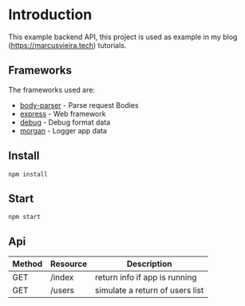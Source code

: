 # Introduction

This example backend API, this project is used as example in my blog (https://marcusvieira.tech) tutorials.

## Frameworks

The frameworks used are:

* [body-parser](https://github.com/expressjs/body-parser) - Parse request Bodies
* [express](https://github.com/expressjs/express) - Web framework
* [debug](https://github.com/visionmedia/debug) - Debug format data
* [morgan](https://github.com/expressjs/morgan) - Logger app data 

## Install

```
npm install
```

## Start

```
npm start
```

## Api

| Method | Resource 		                 | Description                             |
|--------|-----------------------------------|-----------------------------------------|
| GET    | /index                            | return info if app is running           | 
| GET    | /users                            | simulate a return of users list         | 

